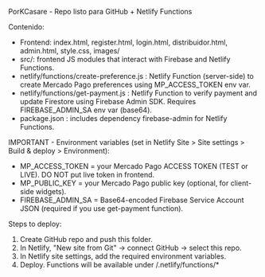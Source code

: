 PorKCasare - Repo listo para GitHub + Netlify Functions

Contenido:
- Frontend: index.html, register.html, login.html, distribuidor.html, admin.html, style.css, images/
- src/: frontend JS modules that interact with Firebase and Netlify Functions.
- netlify/functions/create-preference.js : Netlify Function (server-side) to create Mercado Pago preferences using MP_ACCESS_TOKEN env var.
- netlify/functions/get-payment.js : Netlify Function to verify payment and update Firestore using Firebase Admin SDK. Requires FIREBASE_ADMIN_SA env var (base64).
- package.json : includes dependency firebase-admin for Netlify Functions.

IMPORTANT - Environment variables (set in Netlify Site > Site settings > Build & deploy > Environment):
- MP_ACCESS_TOKEN = your Mercado Pago ACCESS TOKEN (TEST or LIVE). DO NOT put live token in frontend.
- MP_PUBLIC_KEY = your Mercado Pago public key (optional, for client-side widgets).
- FIREBASE_ADMIN_SA = Base64-encoded Firebase Service Account JSON (required if you use get-payment function).

Steps to deploy:
1. Create GitHub repo and push this folder.
2. In Netlify, "New site from Git" -> connect GitHub -> select this repo.
3. In Netlify site settings, add the required environment variables.
4. Deploy. Functions will be available under /.netlify/functions/*
